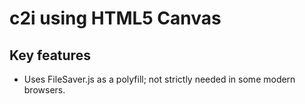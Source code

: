 # c2i using HTML5 Canvas

## Key features

* Uses FileSaver.js as a polyfill; not strictly needed in some modern browsers. 